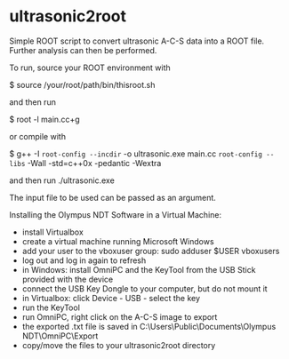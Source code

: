 # ultrasonic2root

Simple ROOT script to convert ultrasonic A-C-S data into a ROOT file.
Further analysis can then be performed.

To run, source your ROOT environment with

$ source /your/root/path/bin/thisroot.sh

and then run

$ root -l main.cc+g

or compile with

$ g++ -I `root-config --incdir` -o ultrasonic.exe main.cc `root-config --libs` -Wall -std=c++0x -pedantic -Wextra

and then run ./ultrasonic.exe

The input file to be used can be passed as an argument.


Installing the Olympus NDT Software in a Virtual Machine:

- install Virtualbox
- create a virtual machine running Microsoft Windows
- add your user to the vboxuser group:
 sudo adduser $USER vboxusers
- log out and log in again to refresh
- in Windows: install OmniPC and the KeyTool from the USB Stick provided with the device
- connect the USB Key Dongle to your computer, but do not mount it
- in Virtualbox: click Device - USB - select the key
- run the KeyTool
- run OmniPC, right click on the A-C-S image to export
- the exported .txt file is saved in C:\Users\Public\Documents\Olympus NDT\OmniPC\Export
- copy/move the files to your ultrasonic2root directory